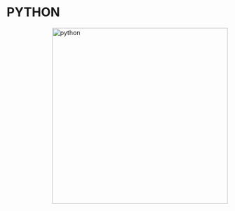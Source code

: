 # PYTHON
<img align="right" alt="python" width="400" src="https://www.canva.com/design/DAGJotoI3Xc/OyFI7LYnIjJjurFh2bYwWg/edit">

